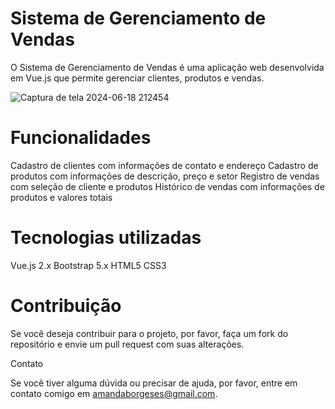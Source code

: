 # Sistema de Gerenciamento de Vendas

O Sistema de Gerenciamento de Vendas é uma aplicação web desenvolvida em Vue.js que permite gerenciar clientes, produtos e vendas.

![Captura de tela 2024-06-18 212454](https://github.com/amandadecassiaborges/Sistema-Gerenciamento-Vendas/assets/67706498/0725b176-79f6-4208-a0c9-bdb2604b09ef)

# Funcionalidades

Cadastro de clientes com informações de contato e endereço
Cadastro de produtos com informações de descrição, preço e setor
Registro de vendas com seleção de cliente e produtos
Histórico de vendas com informações de produtos e valores totais

# Tecnologias utilizadas

Vue.js 2.x
Bootstrap 5.x
HTML5
CSS3

# Contribuição

Se você deseja contribuir para o projeto, por favor, faça um fork do repositório e envie um pull request com suas alterações.

Contato

Se você tiver alguma dúvida ou precisar de ajuda, por favor, entre em contato comigo em amandaborgeses@gmail.com.
